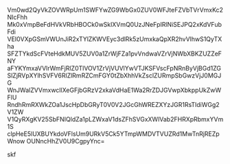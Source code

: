 Vm0wd2QyVkZOVWRpUm1SWFYwZG9WbGx0ZUV0WFJteFZVbTVrVmxKc2NIcFhh
Mk0xVmpBeFdHVkVRbHBOCk0wSklXVmQ0UzJNeFpIRlNiSEJPQ2xKdVFubFdi
VEI0VXpGSmVWUnJiR2xTYlZKWVEyc3dlRk5zUmxkaQpXR2hvVlhwS1QyTXha
SFZTYkdScFVteHdkMUV5ZUV0a1ZrWjFZa1pvVndwaVZrVjNWbXBKZUZZeFNY
aFYKYmxaVVlrWmFjRlZ0TlVOV1ZrVjVUVlYwVTJKSFVscFpNRnByVjBGd1ZG
SlZjRVpXYlhSVFV6RlZlRmRZCmFGY0tZbXhhVkZsclZURmpSbGwzVjJ0MGJG
WnJWalZVVmxwcllXeGFjbGRzV2xkaVdHaE1Wa2RrZDJGVwpXbkppUkZwWFlU
RndhRmRXWkZOa1JscHpDbGRyT0V0V2JGcGhWREZXYzJGR1RsTldiWGg2V1ZW
V1QyRXgKV25SbFNIQldZa1pLZWxaV1dsZFhSVGxXWlVab2FHRXpRbmxYVm1S
clpHeE5lUXBUYkdoVFlsUm9URkV5Ck5YTmpWMDVTVUZRd1MwTnRjREZpWnow
OUNncHhZV0U9CgpyYnc=

skf